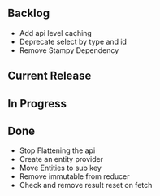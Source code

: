 ## Backlog

- Add api level caching
- Deprecate select by type and id
- Remove Stampy Dependency

## Current Release


## In Progress


## Done

- Stop Flattening the api
- Create an entity provider
- Move Entities to sub key
- Remove immutable from reducer
- Check and remove result reset on fetch
